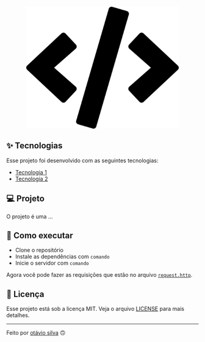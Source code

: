 <p align="center"><a href="https://nodejs.org/en" target="_blank"><img src="./.github/logo.svg" width="400"></a></p>

## ✨ Tecnologias

Esse projeto foi desenvolvido com as seguintes tecnologias:

- [Tecnologia 1](https://github.com)
- [Tecnologia 2](https://github.com)

## 💻 Projeto

O projeto é uma ...

## 🚀 Como executar

- Clone o repositório
- Instale as dependências com `comando`
- Inicie o servidor com `comando`

Agora você pode fazer as requisições que estão no arquivo [`request.http`](request.http).

## 📄 Licença

Esse projeto está sob a licença MIT. Veja o arquivo [LICENSE](LICENSE) para mais detalhes.

---

Feito por [otávio silva](https://otaviothor.github.io/) 🙃
